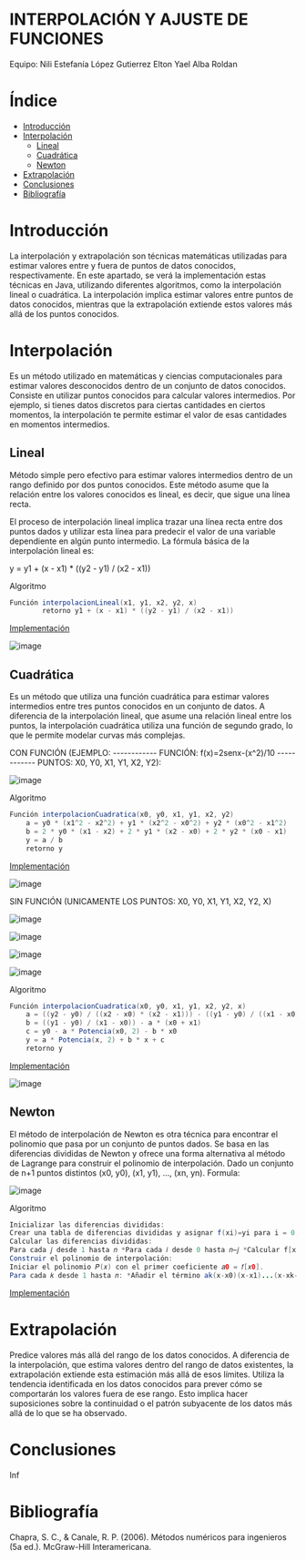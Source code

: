 # INTERPOLACIÓN Y AJUSTE DE FUNCIONES

Equipo:
Nili Estefanía López Gutierrez 
Elton Yael Alba Roldan

# Índice

* [Introducción](#introducción)
* [Interpolación](#interpolación)
  * [Lineal](#lineal)
  * [Cuadrática](#cuadrática)
  * [Newton](#newton)
* [Extrapolación](#extrapolación)
* [Conclusiones](#conclusiones)
* [Bibliografía](#bibliografía)

# Introducción

La interpolación y extrapolación son técnicas matemáticas utilizadas para estimar valores entre y fuera de puntos de datos conocidos, respectivamente. En este apartado, se verá la implementación estas técnicas en Java, utilizando diferentes algoritmos, como la interpolación lineal o cuadrática.
La interpolación implica estimar valores entre puntos de datos conocidos, mientras que la extrapolación extiende estos valores más allá de los puntos conocidos.

# Interpolación

Es un método utilizado en matemáticas y ciencias computacionales para estimar valores desconocidos dentro de un conjunto de datos conocidos. 
Consiste en utilizar puntos conocidos para calcular valores intermedios. Por ejemplo, si tienes datos discretos para ciertas cantidades en ciertos momentos, la interpolación te permite estimar el valor de esas cantidades en momentos intermedios.

## Lineal

Método simple pero efectivo para estimar valores intermedios dentro de un rango definido por dos puntos conocidos. Este método asume que la relación entre los valores conocidos es lineal, es decir, que sigue una línea recta.

El proceso de interpolación lineal implica trazar una línea recta entre dos puntos dados y utilizar esta línea para predecir el valor de una variable dependiente en algún punto intermedio. La fórmula básica de la interpolación lineal es:

y = y1 + (x - x1) * ((y2 - y1) / (x2 - x1))

Algoritmo
```java
Función interpolacionLineal(x1, y1, x2, y2, x)
        retorno y1 + (x - x1) * ((y2 - y1) / (x2 - x1))
```

[Implementación](https://github.com/NiliLG/MetodosNumericosT5/tree/master/Interpolaci%C3%B3n/Lineal)

![image](https://github.com/NiliLG/MetodosNumericosT5/assets/147437701/dc03d2df-7d2d-4832-b16b-7f84720fa0da)

## Cuadrática

Es un método que utiliza una función cuadrática para estimar valores intermedios entre tres puntos conocidos en un conjunto de datos. A diferencia de la interpolación lineal, que asume una relación lineal entre los puntos, la interpolación cuadrática utiliza una función de segundo grado, lo que le permite modelar curvas más complejas.

CON FUNCIÓN (EJEMPLO: ------------ FUNCIÓN: f(x)=2senx-(x^2)/10 ------------ PUNTOS: X0, Y0, X1, Y1, X2, Y2):

![image](https://github.com/NiliLG/MetodosNumericosT5/assets/147437701/87d1a744-013f-42b0-8063-32d202b7653a)

Algoritmo
```java
Función interpolacionCuadratica(x0, y0, x1, y1, x2, y2)
    a = y0 * (x1^2 - x2^2) + y1 * (x2^2 - x0^2) + y2 * (x0^2 - x1^2)
    b = 2 * y0 * (x1 - x2) + 2 * y1 * (x2 - x0) + 2 * y2 * (x0 - x1)
    y = a / b
    retorno y
```

[Implementación](https://github.com/NiliLG/MetodosNumericosT5/tree/master/Interpolaci%C3%B3n/Cuadratica)

![image](https://github.com/NiliLG/MetodosNumericosT5/assets/147437701/3ef45061-07ec-4cf0-9aa3-894dd6c76548)

SIN FUNCIÓN (UNICAMENTE LOS PUNTOS: X0, Y0, X1, Y1, X2, Y2, X)

![image](https://github.com/NiliLG/MetodosNumericosT5/assets/147437701/1dd900ad-a1f0-49e8-8286-cac0cb71aeff)

![image](https://github.com/NiliLG/MetodosNumericosT5/assets/147437701/e9c082e5-c53c-4bd4-a376-5024d4d63b57)

![image](https://github.com/NiliLG/MetodosNumericosT5/assets/147437701/d9801ab9-2966-439f-a119-e4dbdcf4ce04)

![image](https://github.com/NiliLG/MetodosNumericosT5/assets/147437701/40e0419e-6ca9-4d16-9e2a-6ef8801e39ab)


Algoritmo
```java
Función interpolacionCuadratica(x0, y0, x1, y1, x2, y2, x)
    a = ((y2 - y0) / ((x2 - x0) * (x2 - x1))) - ((y1 - y0) / ((x1 - x0) * (x2 - x1)))
    b = ((y1 - y0) / (x1 - x0)) - a * (x0 + x1)
    c = y0 - a * Potencia(x0, 2) - b * x0
    y = a * Potencia(x, 2) + b * x + c
    retorno y
```

[Implementación](https://github.com/NiliLG/MetodosNumericosT5/tree/master/Interpolaci%C3%B3n/CuadraticaSF)

![image](https://github.com/NiliLG/MetodosNumericosT5/assets/147437701/791f5b2a-36d8-44ad-831c-ccd3d051dbce)

## Newton

El método de interpolación de Newton es otra técnica para encontrar el polinomio que pasa por un conjunto de puntos dados. Se basa en las diferencias divididas de Newton y ofrece una forma alternativa al método de Lagrange para construir el polinomio de interpolación. Dado un conjunto de n+1 puntos distintos (x0, y0), (x1, y1), ..., (xn, yn). Formula:

![image](https://github.com/NiliLG/MetodosNumericosT5/assets/147437701/6d478a01-2785-40b1-975e-a6eef0bd66bf)

Algoritmo
```java
Inicializar las diferencias divididas:
Crear una tabla de diferencias divididas y asignar f(xi)=yi para i = 0, 1, 2, n
Calcular las diferencias divididas:
Para cada 𝑗 desde 1 hasta 𝑛 *Para cada 𝑖 desde 0 hasta 𝑛−𝑗 *Calcular f[xi,xi+1,…,xi+j] usando la fórmula recursiva.
Construir el polinomio de interpolación:
Iniciar el polinomio 𝑃(𝑥) con el primer coeficiente 𝑎0 = 𝑓[𝑥0].
Para cada 𝑘 desde 1 hasta 𝑛: *Añadir el término ak(x-x0)(x-x1)...(x-xk-1) al polinomio, donde ak = f[x0, x1, ..., xk]​ ​
```

[Implementación](https://github.com/NiliLG/MetodosNumericosT5/tree/master/Interpolaci%C3%B3n/Newton)


# Extrapolación

Predice valores más allá del rango de los datos conocidos. A diferencia de la interpolación, que estima valores dentro del rango de datos existentes, la extrapolación extiende esta estimación más allá de esos límites. Utiliza la tendencia identificada en los datos conocidos para prever cómo se comportarán los valores fuera de ese rango. Esto implica hacer suposiciones sobre la continuidad o el patrón subyacente de los datos más allá de lo que se ha observado.

# Conclusiones

Inf

# Bibliografía

Chapra, S. C., & Canale, R. P. (2006). Métodos numéricos para ingenieros (5a ed.). McGraw-Hill Interamericana.
